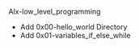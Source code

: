 Alx-low_level_programming

  * Add 0x00-hello_world Directory
  * Add 0x01-variables_if_else_while
  
